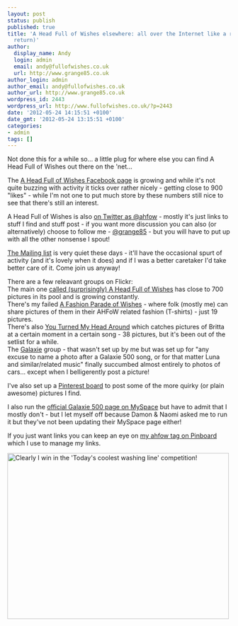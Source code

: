 ```yaml
---
layout: post
status: publish
published: true
title: 'A Head Full of Wishes elsewhere: all over the Internet like a rash (slight
  return)'
author:
  display_name: Andy
  login: admin
  email: andy@fullofwishes.co.uk
  url: http://www.grange85.co.uk
author_login: admin
author_email: andy@fullofwishes.co.uk
author_url: http://www.grange85.co.uk
wordpress_id: 2443
wordpress_url: http://www.fullofwishes.co.uk/?p=2443
date: '2012-05-24 14:15:51 +0100'
date_gmt: '2012-05-24 13:15:51 +0100'
categories:
- admin
tags: []
---
```

<p>Not done this for a while so... a little plug for where else you can find A Head Full of Wishes out there on the 'net...</p>
<p>The <a href="https://www.facebook.com/fullofwishes">A Head Full of Wishes Facebook page</a> is growing and while it's not quite buzzing with activity it ticks over rather nicely - getting close to 900 "likes" - while I'm not one to put much store by these numbers still nice to see that there's still an interest.</p>
<p>A Head Full of Wishes is also <a href="http://twitter.com/ahfow">on Twitter as @ahfow</a> - mostly it's just links to stuff I find and stuff post - if you want more discussion you can also (or alternatively) choose to follow me - <a href="http://twitter.com/grange85">@grange85</a> - but you will have to put up with all the other nonsense I spout!</p>
<p><a href="http://groups.google.com/group/fullofwishes">The Mailing list</a> is very quiet these days - it'll have the occasional spurt of activity (and it's lovely when it does) and if I was a better caretaker I'd take better care of it. Come join us anyway!</p>
<p>There are a few releavant groups on Flickr:<br />
The main one <a href="http://www.flickr.com/groups/aheadfullofwishes/">called (surprisingly) A Head Full of Wishes</a> has close to 700 pictures in its pool and is growing constantly.<br />
There's my failed <a href="http://www.flickr.com/groups/1109080@N20/">A Fashion Parade of Wishes</a> - where folk (mostly me) can share pictures of them in their AHFoW related fashion (T-shirts) - just 19 pictures.<br />
There's also <a href="http://www.flickr.com/groups/677374@N21/">You Turned My Head Around</a> which catches pictures of Britta at a certain moment in a certain song - 38 pictures, but it's been out of the setlist for a while.<br />
The <a href="http://www.flickr.com/groups/92643213@N00/">Galaxie</a> group - that wasn't set up by me but was set up for "any excuse to name a photo after a Galaxie 500 song, or for that matter Luna and similar/related music" finally succumbed almost entirely to photos of cars... except when I belligerently post a picture!</p>
<p>I've also set up a <a href="http://pinterest.com/grange85/a-head-full-of-wishes/">Pinterest board</a> to post some of the more quirky (or plain awesome) pictures I find.</p>
<p>I also run the <a href="http://www.myspace.com/galaxie500official">official Galaxie 500 page on MySpace</a> but have to admit that I mostly don't - but I let myself off because Damon & Naomi asked me to run it but they've not been updating their MySpace page either!</p>
<p>If you just want links you can keep an eye on <a href="http://pinboard.in/u:grange85/t:ahfow/">my ahfow tag on Pinboard</a> which I use to manage my links.</p>
<p><a href="http://www.flickr.com/photos/grange85/7188050384/" title="Clearly I win in the 'Today's coolest washing line' competition! by andyaldridge, on Flickr"><img class="aligncenter" src="http://farm9.staticflickr.com/8005/7188050384_e9a7a764ef.jpg" width="500" height="375" alt="Clearly I win in the 'Today's coolest washing line' competition!"></a></p>
